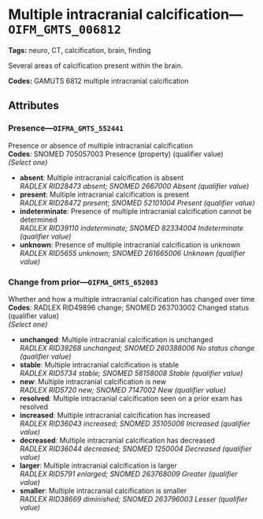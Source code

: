 # Multiple intracranial calcification—`OIFM_GMTS_006812`

**Tags:** neuro, CT, calcification, brain, finding

Several areas of calcification present within the brain.

**Codes:** GAMUTS 6812 multiple intracranial calcification

## Attributes

### Presence—`OIFMA_GMTS_552441`

Presence or absence of multiple intracranial calcification  
**Codes**: SNOMED 705057003 Presence (property) (qualifier value)  
*(Select one)*

- **absent**: Multiple intracranial calcification is absent  
_RADLEX RID28473 absent; SNOMED 2667000 Absent (qualifier value)_
- **present**: Multiple intracranial calcification is present  
_RADLEX RID28472 present; SNOMED 52101004 Present (qualifier value)_
- **indeterminate**: Presence of multiple intracranial calcification cannot be determined  
_RADLEX RID39110 indeterminate; SNOMED 82334004 Indeterminate (qualifier value)_
- **unknown**: Presence of multiple intracranial calcification is unknown  
_RADLEX RID5655 unknown; SNOMED 261665006 Unknown (qualifier value)_

### Change from prior—`OIFMA_GMTS_652083`

Whether and how a multiple intracranial calcification has changed over time  
**Codes**: RADLEX RID49896 change; SNOMED 263703002 Changed status (qualifier value)  
*(Select one)*

- **unchanged**: Multiple intracranial calcification is unchanged  
_RADLEX RID39268 unchanged; SNOMED 260388006 No status change (qualifier value)_
- **stable**: Multiple intracranial calcification is stable  
_RADLEX RID5734 stable; SNOMED 58158008 Stable (qualifier value)_
- **new**: Multiple intracranial calcification is new  
_RADLEX RID5720 new; SNOMED 7147002 New (qualifier value)_
- **resolved**: Multiple intracranial calcification seen on a prior exam has resolved  
- **increased**: Multiple intracranial calcification has increased  
_RADLEX RID36043 increased; SNOMED 35105006 Increased (qualifier value)_
- **decreased**: Multiple intracranial calcification has decreased  
_RADLEX RID36044 decreased; SNOMED 1250004 Decreased (qualifier value)_
- **larger**: Multiple intracranial calcification is larger  
_RADLEX RID5791 enlarged; SNOMED 263768009 Greater (qualifier value)_
- **smaller**: Multiple intracranial calcification is smaller  
_RADLEX RID38669 diminished; SNOMED 263796003 Lesser (qualifier value)_